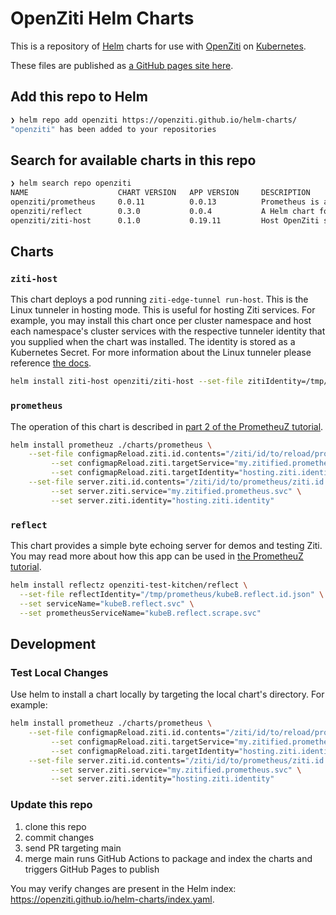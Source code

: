 # OpenZiti Helm Charts

This is a repository of [Helm](https://helm.sh/) charts for use with [OpenZiti](https://openziti.github.io) on [Kubernetes](https://kubernetes.io/).

These files are published as [a GitHub pages site here](https://openziti.github.io/helm-charts/).

## Add this repo to Helm

```bash
❯ helm repo add openziti https://openziti.github.io/helm-charts/                                                                                               
"openziti" has been added to your repositories                         
```

## Search for available charts in this repo

```bash
❯ helm search repo openziti
NAME                    CHART VERSION   APP VERSION     DESCRIPTION                                       
openziti/prometheus     0.0.11          0.0.13          Prometheus is a monitoring system and time seri...
openziti/reflect        0.3.0           0.0.4           A Helm chart for Kubernetes                       
openziti/ziti-host      0.1.0           0.19.11         Host OpenZiti services with a tunneler pod                 
```

## Charts

### `ziti-host`

This chart deploys a pod running `ziti-edge-tunnel run-host`. This is the Linux tunneler in hosting mode. This is useful for hosting Ziti services. For example, you may install this chart once per cluster namespace and host each namespace's cluster services with the respective tunneler identity that you supplied when the chart was installed. The identity is stored as a Kubernetes Secret. For more information about the Linux tunneler please reference [the docs](https://openziti.github.io/ziti/clients/linux.html).

```bash
helm install ziti-host openziti/ziti-host --set-file zitiIdentity=/tmp/myAcmeIdentity.json
```

### `prometheus`

The operation of this chart is described in [part 2 of the PrometheuZ tutorial](https://openziti.github.io/articles/zitification/prometheus/part2.html#deploying-prometheuz-1).

```bash
helm install prometheuz ./charts/prometheus \
    --set-file configmapReload.ziti.id.contents="/ziti/id/to/reload/prometheus/after/change.json" \
         --set configmapReload.ziti.targetService="my.zitified.prometheus.svc" \
         --set configmapReload.ziti.targetIdentity="hosting.ziti.identity" \
    --set-file server.ziti.id.contents="/ziti/id/to/prometheus/ziti.id.json" \
         --set server.ziti.service="my.zitified.prometheus.svc" \
         --set server.ziti.identity="hosting.ziti.identity"
```

### `reflect`

This chart provides a simple byte echoing server for demos and testing Ziti. You may read more about how this app can be used in [the PrometheuZ tutorial](https://openziti.github.io/articles/zitification/prometheus/part2.html#deploy-reflectz-1).

```bash
helm install reflectz openziti-test-kitchen/reflect \
  --set-file reflectIdentity="/tmp/prometheus/kubeB.reflect.id.json" \
  --set serviceName="kubeB.reflect.svc" \
  --set prometheusServiceName="kubeB.reflect.scrape.svc"
```

## Development

### Test Local Changes

Use helm to install a chart locally by targeting the local chart's directory. For example:

```bash
helm install prometheuz ./charts/prometheus \
    --set-file configmapReload.ziti.id.contents="/ziti/id/to/reload/prometheus/after/change.json" \
         --set configmapReload.ziti.targetService="my.zitified.prometheus.svc" \
         --set configmapReload.ziti.targetIdentity="hosting.ziti.identity" \
    --set-file server.ziti.id.contents="/ziti/id/to/prometheus/ziti.id.json" \
         --set server.ziti.service="my.zitified.prometheus.svc" \
         --set server.ziti.identity="hosting.ziti.identity"
```

### Update this repo

1. clone this repo
1. commit changes
1. send PR targeting main
1. merge main runs GitHub Actions to package and index the charts and triggers GitHub Pages to publish

You may verify changes are present in the Helm index: https://openziti.github.io/helm-charts/index.yaml.